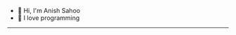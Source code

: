 - 👋 Hi, I'm Anish Sahoo
- 👀 I love programming
---
<!---
anish-sahoo/anish-sahoo is a ✨ special ✨ repository because its `README.md` (this file) appears on your GitHub profile.
You can click the Preview link to take a look at your changes.
--->




<!--- 
[![Top Langs](https://github-readme-stats.vercel.app/api/top-langs/?username=anish-sahoo)](https://github.com/anuraghazra/github-readme-stats)
--->
